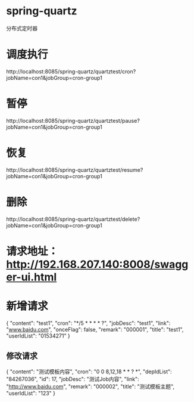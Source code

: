 # spring-quartz
分布式定时器

# 调度执行
http://localhost:8085/spring-quartz/quartztest/cron?jobName=con1&jobGroup=cron-group1

# 暂停
http://localhost:8085/spring-quartz/quartztest/pause?jobName=con1&jobGroup=cron-group1

# 恢复
http://localhost:8085/spring-quartz/quartztest/resume?jobName=con1&jobGroup=cron-group1

# 删除
http://localhost:8085/spring-quartz/quartztest/delete?jobName=con1&jobGroup=cron-group1

# 请求地址：http://192.168.207.140:8008/swagger-ui.html

# 新增请求
{
  "content": "test1",
  "cron": "*/5 * * * * ?",
  "jobDesc": "test1",
  "link": "www.baidu.com",
  "onceFlag": false,
  "remark": "000001",
  "title": "test1",
  "userIdList": "01534271"
}

## 修改请求
{
  "content": "测试模板内容",
  "cron": "0 0 8,12,18 * * ? *",
  "depIdList": "84267036",
  "id": 17,
  "jobDesc": "测试Job内容",
  "link": "http://www.baidu.com",
  "remark": "000002",
  "title": "测试模板主题",
  "userIdList": "123"
}